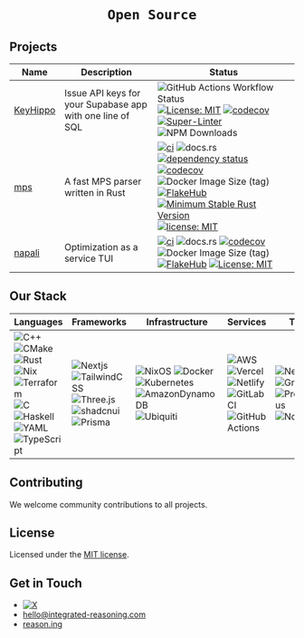 <!-- markdownlint-disable-next-line -->
<div align="center">

# `Open Source`

</div>

## Projects

| Name                                                      | Description                       | Status                                                                                                                    |
| --------------------------------------------------------- | --------------------------------- |-------------------------------------------------------------------------------------------------------------------- |
| [KeyHippo](https://github.com/integrated-reasoning/KeyHippo) | Issue API keys for your Supabase app with one line of SQL | ![GitHub Actions Workflow Status](https://img.shields.io/github/actions/workflow/status/integrated-reasoning/KeyHippo/build.yml) [![License: MIT](https://img.shields.io/badge/License-MIT-blue.svg)](LICENSE-MIT) [![codecov](https://codecov.io/gh/integrated-reasoning/KeyHippo/branch/main/graph/badge.svg?token=4HL1AZKYEZ)](https://codecov.io/gh/integrated-reasoning/KeyHippo) [![Super-Linter](https://github.com/integrated-reasoning/KeyHippo/actions/workflows/lint.yml/badge.svg)](https://github.com/marketplace/actions/super-linter) ![NPM Downloads](https://img.shields.io/npm/dw/keyhippo)|
| [mps](https://github.com/integrated-reasoning/mps)        | A fast MPS parser written in Rust | [![ci](https://github.com/integrated-reasoning/mps/actions/workflows/ci.yml/badge.svg)](https://github.com/integrated-reasoning/mps/actions/workflows/ci.yml) ![docs.rs](https://img.shields.io/docsrs/mps) [![dependency status](https://deps.rs/repo/github/integrated-reasoning/mps/status.svg)](https://deps.rs/repo/github/integrated-reasoning/mps) [![codecov](https://codecov.io/github/integrated-reasoning/mps/graph/badge.svg?token=K0GLHFU1ZF)](https://codecov.io/github/integrated-reasoning/mps) ![Docker Image Size (tag)](https://img.shields.io/docker/image-size/integratedreasoning/mps/latest) [![FlakeHub](https://img.shields.io/endpoint?url=https://flakehub.com/f/integrated-reasoning/mps/badge)](https://flakehub.com/flake/integrated-reasoning/mps) [![Minimum Stable Rust Version](https://img.shields.io/badge/Rust-1.71.1-blue?color=fc8d62&logo=rust)](https://blog.rust-lang.org/2023/08/03/Rust-1.71.1.html) [![license: MIT](https://img.shields.io/badge/License-MIT-blue.svg)](LICENSE-MIT)|
| [napali](https://github.com/integrated-reasoning/napali)  | Optimization as a service TUI     | [![ci](https://github.com/integrated-reasoning/napali/actions/workflows/ci.yml/badge.svg)](https://github.com/integrated-reasoning/napali/actions/workflows/ci.yml) ![docs.rs](https://img.shields.io/docsrs/napali) [![codecov](https://codecov.io/github/integrated-reasoning/napali/graph/badge.svg?token=9T5TT0XE5X)](https://codecov.io/github/integrated-reasoning/napali) ![Docker Image Size (tag)](https://img.shields.io/docker/image-size/integratedreasoning/napali/latest) [![FlakeHub](https://img.shields.io/endpoint?url=https://flakehub.com/f/integrated-reasoning/napali/badge)](https://flakehub.com/flake/integrated-reasoning/napali) [![License: MIT](https://img.shields.io/badge/License-MIT-blue.svg)](LICENSE-MIT) |

## Our Stack

| Languages | Frameworks | Infrastructure | Services | Tools |
| --------- | ---------- | -------------- | -------- | ----- |
| ![C++](https://img.shields.io/badge/c++-%2300599C.svg?logo=c%2B%2B&logoColor=white) ![CMake](https://img.shields.io/badge/CMake-%23008FBA.svg?logo=cmake&logoColor=white) ![Rust](https://img.shields.io/badge/rust-%23000000.svg?logo=rust&logoColor=white) ![Nix](https://img.shields.io/badge/NIX-5277C3.svg?logo=NixOS&logoColor=white) ![Terraform](https://img.shields.io/badge/terraform-%235835CC.svg?logo=terraform&logoColor=white) ![C](https://img.shields.io/badge/c-%2300599C.svg?logo=c&logoColor=white) ![Haskell](https://img.shields.io/badge/Haskell-5e5086?logo=haskell&logoColor=white) ![YAML](https://img.shields.io/badge/yaml-%23ffffff.svg?logo=yaml&logoColor=151515) ![TypeScript](https://img.shields.io/badge/TypeScript-007ACC?logo=typescript&logoColor=white) | ![Nextjs](https://img.shields.io/badge/next%20js-000000?logo=nextdotjs&logoColor=white) ![TailwindCSS](https://img.shields.io/badge/Tailwind_CSS-38B2AC?logo=tailwind-css&logoColor=white) ![Three.js](https://img.shields.io/badge/ThreeJs-black?logo=three.js&logoColor=white) ![shadcnui](https://img.shields.io/badge/shadcn%2Fui-000000?logo=shadcnui&logoColor=white) ![Prisma](https://img.shields.io/badge/Prisma-3982CE?logo=Prisma&logoColor=white) | ![NixOS](https://img.shields.io/badge/NIXOS-5277C3.svg?logo=NixOS&logoColor=white) ![Docker](https://img.shields.io/badge/docker-%230db7ed.svg?logo=docker&logoColor=white) ![Kubernetes](https://img.shields.io/badge/kubernetes-%23326ce5.svg?logo=kubernetes&logoColor=white) ![AmazonDynamoDB](https://img.shields.io/badge/Amazon%20DynamoDB-4053D6?logo=Amazon%20DynamoDB&logoColor=white) ![Ubiquiti](https://img.shields.io/badge/ubiquiti-%230559C9.svg?logo=ubiquiti&logoColor=white) | ![AWS](https://img.shields.io/badge/AWS-%23FF9900.svg?logo=amazon-aws&logoColor=white) ![Vercel](https://img.shields.io/badge/Vercel-000000?logo=vercel&logoColor=white) ![Netlify](https://img.shields.io/badge/netlify-%23000000.svg?logo=netlify&logoColor=#00C7B7) ![GitLab CI](https://img.shields.io/badge/gitlab%20ci-%23181717.svg?logo=gitlab&logoColor=white) ![GitHub Actions](https://img.shields.io/badge/github%20actions-%232671E5.svg?logo=githubactions&logoColor=white) | ![Neovim](https://img.shields.io/badge/NeoVim-%2357A143.svg?&logo=neovim&logoColor=white) ![Grafana](https://img.shields.io/badge/grafana-%23F46800.svg?logo=grafana&logoColor=white) ![Prometheus](https://img.shields.io/badge/Prometheus-E6522C?logo=Prometheus&logoColor=white) ![Notion](https://img.shields.io/badge/Notion-%23000000.svg?logo=notion&logoColor=white) |

## Contributing

We welcome community contributions to all projects.

## License

Licensed under the [MIT license](http://opensource.org/licenses/MIT>).

## Get in Touch
- [![X](https://img.shields.io/twitter/url?url=https%3A%2F%2Fx.com%2FIntegrateReason&label=%40IntegrateReason)](https://x.com/IntegrateReason)
- [hello@integrated-reasoning.com](mailto:hello@integrated-reasoning.com)
- [reason.ing](https://reason.ing)


